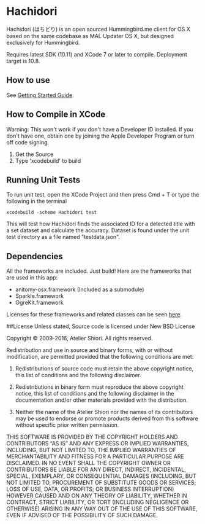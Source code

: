 # Hachidori
Hachidori (はちどり) is an open sourced Hummingbird.me client for OS X based on the same codebase as MAL Updater OS X, but designed exclusively for Hummingbird.
 
Requires latest SDK (10.11) and XCode 7 or later to compile. Deployment target is 10.8.

## How to use
See [Getting Started Guide](https://github.com/chikorita157/hachidori/wiki/Getting-Started).

## How to Compile in XCode
Warning: This won't work if you don't have a Developer ID installed. If you don't have one, obtain one by joining the Apple Developer Program or turn off code signing.
1. Get the Source
2. Type 'xcodebuild' to build

## Running Unit Tests
To run unit test, open the XCode Project and then press Cmd + T or type the following in the terminal 

``xcodebuild -scheme Hachidori test``

This will test how Hachidori finds the associated ID for a detected title with a set dataset and calculate the accuracy. Dataset is found under the unit test directory as a file named "testdata.json".

## Dependencies
All the frameworks are included. Just build! Here are the frameworks that are used in this app:

* anitomy-osx.framework (Included as a submodule)
* Sparkle.framework
* OgreKit.framework
 
Licenses for these frameworks and related classes can be seen [here](https://github.com/chikorita157/hachidori/wiki/Credits).

##License
Unless stated, Source code is licensed under New BSD License
 
Copyright © 2009-2016, Atelier Shiori.
All rights reserved.

Redistribution and use in source and binary forms, with or without modification, are permitted provided that the following conditions are met: 

1. Redistributions of source code must retain the above copyright notice, this list of conditions and the following disclaimer. 

2. Redistributions in binary form must reproduce the above copyright notice, this list of conditions and the following disclaimer in the documentation and/or other materials provided with the distribution. 

3. Neither the name of the Atelier Shiori nor the names of its contributors may be used to endorse or promote products derived from this software without specific prior written permission.


THIS SOFTWARE IS PROVIDED BY THE COPYRIGHT HOLDERS AND CONTRIBUTORS “AS IS” AND ANY EXPRESS OR IMPLIED WARRANTIES, INCLUDING, BUT NOT LIMITED TO, THE IMPLIED WARRANTIES OF MERCHANTABILITY AND FITNESS FOR A PARTICULAR PURPOSE ARE DISCLAIMED. IN NO EVENT SHALL THE COPYRIGHT OWNER OR CONTRIBUTORS BE LIABLE FOR ANY DIRECT, INDIRECT, INCIDENTAL, SPECIAL, EXEMPLARY, OR CONSEQUENTIAL DAMAGES (INCLUDING, BUT NOT LIMITED TO, PROCUREMENT OF SUBSTITUTE GOODS OR SERVICES; LOSS OF USE, DATA, OR PROFITS; OR BUSINESS INTERRUPTION) HOWEVER CAUSED AND ON ANY THEORY OF LIABILITY, WHETHER IN CONTRACT, STRICT LIABILITY, OR TORT (INCLUDING NEGLIGENCE OR OTHERWISE) ARISING IN ANY WAY OUT OF THE USE OF THIS SOFTWARE, EVEN IF ADVISED OF THE POSSIBILITY OF SUCH DAMAGE.